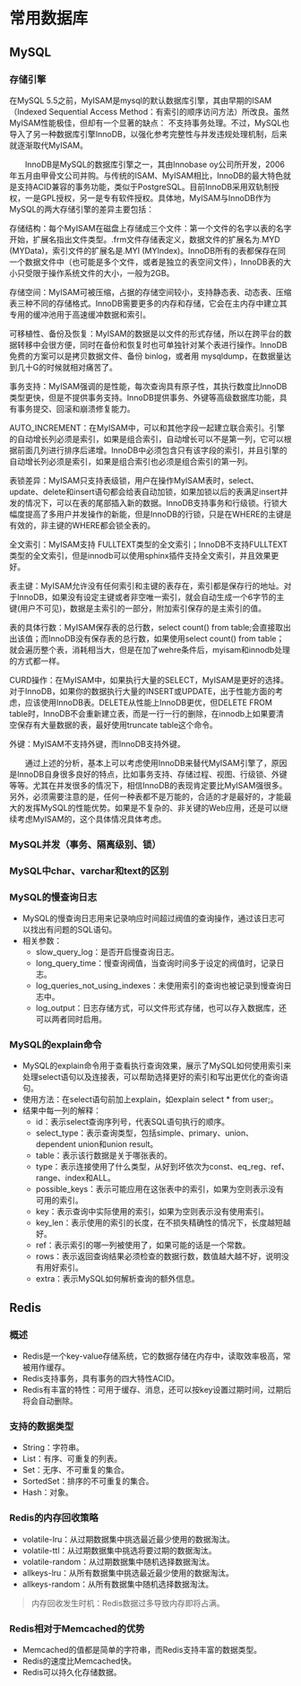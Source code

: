 # 常用数据库

## MySQL

### 存储引擎
在MySQL 5.5之前，MyISAM是mysql的默认数据库引擎，其由早期的ISAM（Indexed Sequential Access Method：有索引的顺序访问方法）所改良。虽然MyISAM性能极佳，但却有一个显著的缺点： 不支持事务处理。不过，MySQL也导入了另一种数据库引擎InnoDB，以强化参考完整性与并发违规处理机制，后来就逐渐取代MyISAM。

　　InnoDB是MySQL的数据库引擎之一，其由Innobase oy公司所开发，2006年五月由甲骨文公司并购。与传统的ISAM、MyISAM相比，InnoDB的最大特色就是支持ACID兼容的事务功能，类似于PostgreSQL。目前InnoDB采用双轨制授权，一是GPL授权，另一是专有软件授权。具体地，MyISAM与InnoDB作为MySQL的两大存储引擎的差异主要包括：

存储结构：每个MyISAM在磁盘上存储成三个文件：第一个文件的名字以表的名字开始，扩展名指出文件类型。.frm文件存储表定义，数据文件的扩展名为.MYD (MYData)，索引文件的扩展名是.MYI (MYIndex)。InnoDB所有的表都保存在同一个数据文件中（也可能是多个文件，或者是独立的表空间文件），InnoDB表的大小只受限于操作系统文件的大小，一般为2GB。

存储空间：MyISAM可被压缩，占据的存储空间较小，支持静态表、动态表、压缩表三种不同的存储格式。InnoDB需要更多的内存和存储，它会在主内存中建立其专用的缓冲池用于高速缓冲数据和索引。

可移植性、备份及恢复：MyISAM的数据是以文件的形式存储，所以在跨平台的数据转移中会很方便，同时在备份和恢复时也可单独针对某个表进行操作。InnoDB免费的方案可以是拷贝数据文件、备份 binlog，或者用 mysqldump，在数据量达到几十G的时候就相对痛苦了。

事务支持：MyISAM强调的是性能，每次查询具有原子性，其执行数度比InnoDB类型更快，但是不提供事务支持。InnoDB提供事务、外键等高级数据库功能，具有事务提交、回滚和崩溃修复能力。

AUTO_INCREMENT：在MyISAM中，可以和其他字段一起建立联合索引。引擎的自动增长列必须是索引，如果是组合索引，自动增长可以不是第一列，它可以根据前面几列进行排序后递增。InnoDB中必须包含只有该字段的索引，并且引擎的自动增长列必须是索引，如果是组合索引也必须是组合索引的第一列。

表锁差异：MyISAM只支持表级锁，用户在操作MyISAM表时，select、update、delete和insert语句都会给表自动加锁，如果加锁以后的表满足insert并发的情况下，可以在表的尾部插入新的数据。InnoDB支持事务和行级锁。行锁大幅度提高了多用户并发操作的新能，但是InnoDB的行锁，只是在WHERE的主键是有效的，非主键的WHERE都会锁全表的。

全文索引：MyISAM支持 FULLTEXT类型的全文索引；InnoDB不支持FULLTEXT类型的全文索引，但是innodb可以使用sphinx插件支持全文索引，并且效果更好。

表主键：MyISAM允许没有任何索引和主键的表存在，索引都是保存行的地址。对于InnoDB，如果没有设定主键或者非空唯一索引，就会自动生成一个6字节的主键(用户不可见)，数据是主索引的一部分，附加索引保存的是主索引的值。

表的具体行数：MyISAM保存表的总行数，select count() from table;会直接取出出该值；而InnoDB没有保存表的总行数，如果使用select count() from table；就会遍历整个表，消耗相当大，但是在加了wehre条件后，myisam和innodb处理的方式都一样。

CURD操作：在MyISAM中，如果执行大量的SELECT，MyISAM是更好的选择。对于InnoDB，如果你的数据执行大量的INSERT或UPDATE，出于性能方面的考虑，应该使用InnoDB表。DELETE从性能上InnoDB更优，但DELETE FROM table时，InnoDB不会重新建立表，而是一行一行的删除，在innodb上如果要清空保存有大量数据的表，最好使用truncate table这个命令。

外键：MyISAM不支持外键，而InnoDB支持外键。

　　通过上述的分析，基本上可以考虑使用InnoDB来替代MyISAM引擎了，原因是InnoDB自身很多良好的特点，比如事务支持、存储过程、视图、行级锁、外键等等。尤其在并发很多的情况下，相信InnoDB的表现肯定要比MyISAM强很多。另外，必须需要注意的是，任何一种表都不是万能的，合适的才是最好的，才能最大的发挥MySQL的性能优势。如果是不复杂的、非关键的Web应用，还是可以继续考虑MyISAM的，这个具体情况具体考虑。

### MySQL并发（事务、隔离级别、锁）

### MySQL中char、varchar和text的区别

### MySQL的慢查询日志
* MySQL的慢查询日志用来记录响应时间超过阀值的查询操作，通过该日志可以找出有问题的SQL语句。
* 相关参数：
    * slow_query_log：是否开启慢查询日志。
    * long_query_time：慢查询阀值，当查询时间多于设定的阀值时，记录日志。
    * log_queries_not_using_indexes：未使用索引的查询也被记录到慢查询日志中。
    * log_output：日志存储方式，可以文件形式存储，也可以存入数据库，还可以两者同时启用。

### MySQL的explain命令
* MySQL的explain命令用于查看执行查询效果，展示了MySQL如何使用索引来处理select语句以及连接表，可以帮助选择更好的索引和写出更优化的查询语句。
* 使用方法：在select语句前加上explain，如explain select * from user;。
* 结果中每一列的解释：
    * id：表示select查询序列号，代表SQL语句执行的顺序。
    * select_type：表示查询类型，包括simple、primary、union、dependent union和union result。
    * table：表示该行数据是关于哪张表的。
    * type：表示连接使用了什么类型，从好到坏依次为const、eq_reg、ref、range、index和ALL。
    * possible_keys：表示可能应用在这张表中的索引，如果为空则表示没有可用的索引。
    * key：表示查询中实际使用的索引，如果为空则表示没有使用索引。
    * key_len：表示使用的索引的长度，在不损失精确性的情况下，长度越短越好。
    * ref：表示索引的哪一列被使用了，如果可能的话是一个常数。
    * rows：表示返回查询结果必须检查的数据行数，数值越大越不好，说明没有用好索引。
    * extra：表示MySQL如何解析查询的额外信息。

## Redis

### 概述
* Redis是一个key-value存储系统，它的数据存储在内存中，读取效率极高，常被用作缓存。
* Redis支持事务，具有事务的四大特性ACID。
* Redis有丰富的特性：可用于缓存、消息，还可以按key设置过期时间，过期后将会自动删除。

### 支持的数据类型
* String：字符串。
* List：有序、可重复的列表。
* Set：无序、不可重复的集合。
* SortedSet：排序的不可重复的集合。
* Hash：对象。

### Redis的内存回收策略
* volatile-lru：从过期数据集中挑选最近最少使用的数据淘汰。
* volatile-ttl：从过期数据集中挑选将要过期的数据淘汰。
* volatile-random：从过期数据集中随机选择数据淘汰。
* allkeys-lru：从所有数据集中挑选最近最少使用的数据淘汰。
* allkeys-random：从所有数据集中随机选择数据淘汰。

> 内存回收发生时机：Redis数据过多导致内存即将占满。

### Redis相对于Memcached的优势
* Memcached的值都是简单的字符串，而Redis支持丰富的数据类型。
* Redis的速度比Memcached快。
* Redis可以持久化存储数据。

